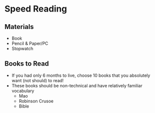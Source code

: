 # Speed Reading

## Materials

- Book
- Pencil & Paper/PC
- Stopwatch

## Books to Read

- If you had only 6 months to live, choose 10 books that you absolutely want (not should) to read!
- These books should be non-technical and have relatively familiar vocabulary
  - Mao
  - Robinson Crusoe
  - Bible
